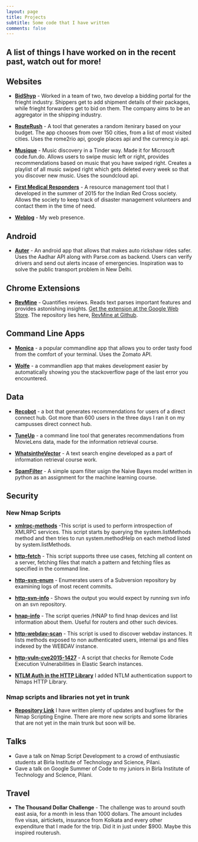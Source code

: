 ```yaml
---
layout: page
title: Projects
subtitle: Some code that I have written
comments: false
---
```


A list of things I have worked on in the recent past, watch out for more!
--- 

## Websites

- **[BidShyp](http://bidshyp.com)** - Worked in a team of two, two develop a bidding portal for the frieght industry. Shippers get to add shipment details of their packages, while frieght forwarders get to bid on them. The company aims to be an aggregator in the shipping industry.

-  **[RouteRush](http://routerush.me)** - A tool that generates a random itenirary based on your budget. The app chooses from over 150 cities, from a list of most visited cities. Uses the rome2rio api, google places api and the currency.io api.

- **[Musique](http://lamusique.ml)** - Music discovery in a Tinder way. Made it for Microsoft code.fun.do. Allows users to swipe music left or right, provides recommendations based on music that you have swiped right. Creates a playlist of all music swiped right which gets deleted every week so that you discover new music. Uses the soundcloud api.

-  **[First Medical Responders](http://fmr-ircs.in)** - A resource management tool that I developed in the summer of 2015 for the Indian Red Cross society. Allows the society to keep track of disaster management volunteers and contact them in the time of need.

- **[Weblog](http://gyani.net)** - My web presence.


## Android

- **[Auter](https://github.com/Zephrys/Auter)** - An android app that allows that makes auto rickshaw rides safer. Uses the Aadhar API along with Parse.com as backend. Users can verify drivers and send out alerts incase of emergencies. Inspiration was to solve the public transport problem in New Delhi.

## Chrome Extensions

- **[RevMine](http://revmine.tk)** - Quantifies reviews. Reads text parses important features and provides astonishing insights. [Get the extension at the Google Web Store](https://chrome.google.com/webstore/detail/revmine/inmjjendcicpkopjimcmakbiafkgjddb). The repository lies here, [RevMine at Github](https://github.com/Zephrys/RevMineApp).

## Command Line Apps

- **[Monica](https://github.com/Zephrys/Monica)** - a popular commandline app that allows you to order tasty food from the comfort of your terminal. Uses the Zomato API.

- **[Wolfe](https://github.com/h4ck3rk3y/wolfe)** - a commandlien app that makes development easier by automatically showing you the stackoverflow page of the last error you encountered.

## Data

- **[Recobot](htps://github.com/h4ck3rk3y/recobot)** - a bot that generates recommendations for users of a direct connect hub. Got more than 600 users in the three days I ran it on my campusses direct connect hub.

- **[TuneUp](https://github.com/psdh/tuneup)** - a command line tool that generates recommendations from MovieLens data, made for the information retrieval course.

- **[WhatsintheVector](https://github.com/psdh/WhatsintheVector)** - A text search engine developed as a part of information retrieval course work.

- **[SpamFilter](htps:/github.com/h4ck3rk3y/SpamFilter)** - A simple spam filter usign the Naive Bayes model written in python as an assignment for the machine learning course.

## Security

### New Nmap Scripts

- **[xmlrpc-methods](https://nmap.org/nsedoc/scripts/xmlrpc-methods.html)** -This script is used to perform introspection of XMLRPC services. This script starts by querying the system.listMethods method and then tries to run system.methodHelp on each method listed by system.listMethods.

- **[http-fetch](https://nmap.org/nsedoc/scripts/http-fetch.html)** - This script supports three use cases, fetching all content on a server, fetching files that match a pattern and fetching files as specified in the command line.

- **[http-svn-enum](https://nmap.org/nsedoc/scripts/http-svn-enum.html)** - Enumerates users of a Subversion repository by examining logs of most recent commits.

- **[http-svn-info](https://nmap.org/nsedoc/scripts/http-svn-info.html)** - Shows the output you would expect by running svn info on an svn repository.

- **[hnap-info](https://nmap.org/nsedoc/scripts/http-svn-info.html)** - The script queries /HNAP to find hnap devices and list information about them. Useful for routers and other such devices.

- **[http-webdav-scan](https://nmap.org/nsedoc/scripts/http-webdav-scan.html)** - This script is used to discover webdav instances. It lists methods exposed to non authenticated users, internal ips and files indexed by the WEBDAV instance.

- **[http-vuln-cve2015-1427](https://nmap.org/nsedoc/scripts/http-vuln-cve2015-1427.html)** - A script that checks for Remote Code Execution Vulnerabilities in Elastic Search instances.

- **[NTLM Auth in the HTTP Library](https://nmap.org/nsedoc/lib/http.html)** I added NTLM authentication support to Nmaps HTTP Library.

### Nmap scripts and libraries not yet in trunk

- **[Repository Link](https://svn.nmap.org/nmap-exp/gyani/)** I have written plenty of updates and bugfixes for the Nmap Scripting Engine. There are more new scripts and some libraries that are not yet in the main trunk but soon will be.

## Talks

- Gave a talk on Nmap Script Development to a crowd of enthusiastic students at Birla Institute of Technology and Science, Pilani.
- Gave a talk on Google Summer of Code to my juniors in Birla Institute of Technology and Science, Pilani.

## Travel

- **The Thousand Dollar Challenge** - The challenge was to around south east asia, for a month in less than 1000 dollars. The amount includes five visas, airtickets, insurance from Kolkata and every other expenditure that I made for the trip. Did it in just under $900. Maybe this inspired routerush.